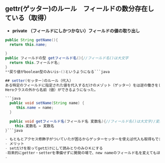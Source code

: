 ## gettr(ゲッター)のルール　フィールドの数分存在している（取得）

- **private （フィールドにしかつかない）フィールドの値の取り出し**

```java
public String getName(){
  return this.name;
  
}
public フィールドの型 getフィールド名(){//フィールド名()は大文字
  return this.フィールド名;  
}
**戻り値がboolean型のみいis~()というようになる```java

## setter(セッター)のルール（代入）
ある特定のフィールドに指定された値を代入するだけのメゾット（ゲッター）をは逆の働きをしている
Heroクラスの外から名前（値）ができるようになった。

```java
  public void setName(String name) {
     this.name = name;
  }
  
  public void getフィールド名(フィールド名 変数名){//フィールド名()は大文字//変数名はフィールド名になる
　　 this.変数名 = 変数名  
}```java

- もともとアクセス修飾子がついていたが困るからゲッターセッターを使えば代入も取得もできるようになってしまった
- メリット
- setだけを取ってgetだけにして読みとりのみＯＫにする
-将来的にgetter・setterを準備せずに開発の場で、new nameのフィールド名を変えてもほかのクラスに影響を及ぼすことは無い
-
